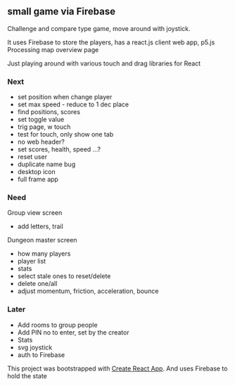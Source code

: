 ## small game via Firebase ##

Challenge and compare type game, move around with joystick. 

It uses Firebase to store the players, 
has a react.js client web app, 
p5.js Processing map overview page

Just playing around with various touch and drag libraries for React

### Next ###
- set position when change player
- set max speed - reduce to 1 dec place
- find positions, scores
- set toggle value
- trig page, w touch
- test for touch, only show one tab
- no web header?
- set scores, health, speed ...?
- reset user
- duplicate name bug
- desktop icon
- full frame app

### Need
Group view screen
- add letters, trail

Dungeon master screen
- how many players
- player list
- stats
- select stale ones to reset/delete
- delete one/all
- adjust momentum, friction, acceleration, bounce


### Later
- Add rooms to group people
- Add PIN no to enter, set by the creator
- Stats
- svg joystick
- auth to Firebase

This project was bootstrapped with [Create React App](https://github.com/facebookincubator/create-react-app).
And uses Firebase to hold the state


